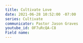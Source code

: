 ```yaml
---
title: Cultivate Love
date: 2021-06-28 10:52:00 -07:00
series: Cultivate
communicator: Pastor Jason Graves
youtube_id: OF7uRcQA-C8
Field name: 
---
```


